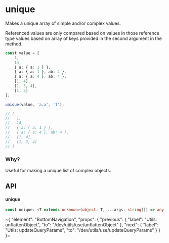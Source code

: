 
# unique

Makes a unique array of simple and/or complex values.

Referenced values are only compared based on values in those reference type values based on array of keys provided in the second argument in the method.

```ts
const value = [
    1,
    14,
    { a: { a: 1 } },
    { a: { a: 1 }, ab: 4 },
    { a: { a: 4 }, ab: 4 },
    [1, 4],
    [1, 3, 4],
    [1, 3]
];

unique(value, 'a.a', '1');

// [
//   1,
//   14,
//   { a: { a: 1 } },
//   { a: { a: 4 }, ab: 4 },
//   [1, 4],
//   [1, 3, 4]
// ]
```

### Why?

Useful for making a unique list of complex objects.

## API

#### unique

```ts
const unique: <T extends unknown>(object: T, ...args: string[]) => any[];
```


~{
  "element": "BottomNavigation",
  "props": {
    "previous": {
      "label": "Utils: unflattenObject",
      "to": "/dev/utils/use/unflattenObject"
    },
    "next": {
      "label": "Utils: updateQueryParams",
      "to": "/dev/utils/use/updateQueryParams"
    }
  }
}~
